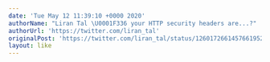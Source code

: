```yaml
---
date: 'Tue May 12 11:39:10 +0000 2020'
authorName: "Liran Tal \U0001F336 your HTTP security headers are...?"
authorUrl: 'https://twitter.com/liran_tal'
originalPost: 'https://twitter.com/liran_tal/status/1260172661457661952'
layout: like
---
```

